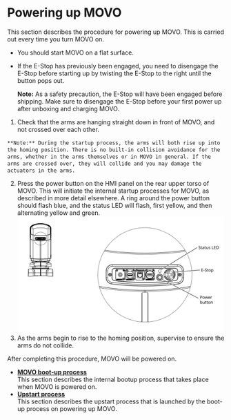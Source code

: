# Powering up MOVO

This section describes the procedure for powering up MOVO. This is carried out every time you turn MOVO on.

-   You should start MOVO on a flat surface.
-   If the E-Stop has previously been engaged, you need to disengage the E-Stop before starting up by twisting the E-Stop to the right until the button pops out.

    **Note:** As a safety precaution, the E-Stop will have been engaged before shipping. Make sure to disengage the E-Stop before your first power up after unboxing and charging MOVO.


1.   Check that the arms are hanging straight down in front of MOVO, and not crossed over each other. 

    **Note:** During the startup process, the arms will both rise up into the homing position. There is no built-in collision avoidance for the arms, whether in the arms themselves or in MOVO in general. If the arms are crossed over, they will collide and you may damage the actuators in the arms.

2.   Press the power button on the HMI panel on the rear upper torso of MOVO. This will initiate the internal startup processes for MOVO, as described in more detail elsewhere. A ring around the power button should flash blue, and the status LED will flash, first yellow, and then alternating yellow and green. ![](../Graphics/power_on_off.svg) 
3.   As the arms begin to rise to the homing position, supervise to ensure the arms do not collide. 

After completing this procedure, MOVO will be powered on.

-   **[MOVO boot-up process](../Concepts/c_movo_bootup_process.md)**  
This section describes the internal bootup process that takes place when MOVO is powered on.
-   **[Upstart process](../Concepts/c_movo_upstart_process.md)**  
This section describes the upstart process that is launched by the boot-up process on powering up MOVO.


